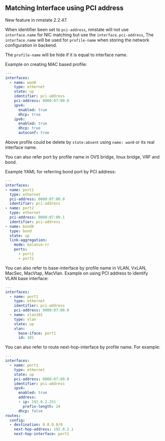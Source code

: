 ## Matching Interface using PCI address

New feature in nmstate 2.2.47.

When identifier been set to `pci-address`, nmstate will not use
`interface.name` for NIC matching but use the `interface.pci-address`,
The `interface.name` will be used for `profile-name` when storing the
network configuration in backend.

The `profile-name` will be hide if it is equal to interface name.

Example on creating MAC based profile:

```yml
---
interfaces:
  - name: wan0
    type: ethernet
    state: up
    identifier: pci-address
    pci-address: 0000:07:00.0
    ipv4:
      enabled: true
      dhcp: true
    ipv6:
      enabled: true
      dhcp: true
      autoconf: true
```

Above profile could be delete by `state:absent` using `name: wan0` or its real
interface name.

You can also refer port by profile name in OVS bridge, linux bridge, VRF and
bond.

Example YAML for referring bond port by PCI address:

```yml
---
interfaces:
- name: port1
  type: ethernet
  pci-address: 0000:07:00.0
  identifier: pci-address
- name: port2
  type: ethernet
  pci-address: 0000:07:00.1
  identifier: pci-address
- name: bond0
  type: bond
  state: up
  link-aggregation:
    mode: balance-rr
    ports:
      - port1
      - port2
```


You can also refer to base-interface by profile name in VLAN, VxLAN, MacSec,
MacVtap, MacVlan. Example on using PCI address to identify VLAN base interface:

```yml
---
interfaces:
  - name: port1
    type: ethernet
    identifier: pci-address
    pci-address: 0000:07:00.0
  - name: vlan101
    type: vlan
    state: up
    vlan:
      base-iface: port1
      id: 101
```

You can also refer to route next-hop-interface by profile name. For example:

```yml
---
interfaces:
  - name: port1
    type: ethernet
    state: up
    pci-address: 0000:07:00.0
    identifier: pci-address
    ipv4:
      enabled: true
      address:
      - ip: 192.0.2.251
        prefix-length: 24
      dhcp: false
routes:
  config:
  - destination: 0.0.0.0/0
    next-hop-address: 192.0.2.1
    next-hop-interface: port1
```
